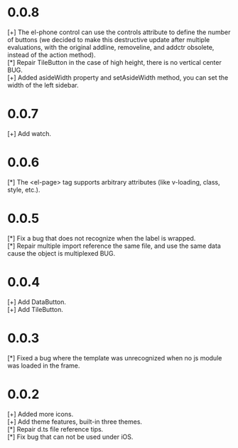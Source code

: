 # 0.0.8
[+] The el-phone control can use the controls attribute to define the number of buttons (we decided to make this destructive update after multiple evaluations, with the original addline, removeline, and addctr obsolete, instead of the action method).  
[\*] Repair TileButton in the case of high height, there is no vertical center BUG.  
[+] Added asideWidth property and setAsideWidth method, you can set the width of the left sidebar.

# 0.0.7
[+] Add watch.

# 0.0.6
[\*] The &lt;el-page&gt; tag supports arbitrary attributes (like v-loading, class, style, etc.).

# 0.0.5
[\*] Fix a bug that does not recognize when the label is wrapped.  
[\*] Repair multiple import reference the same file, and use the same data cause the object is multiplexed BUG.

# 0.0.4
[+] Add DataButton.  
[+] Add TileButton.

# 0.0.3
[\*] Fixed a bug where the template was unrecognized when no js module was loaded in the frame.

# 0.0.2
[+] Added more icons.  
[+] Add theme features, built-in three themes.  
[\*] Repair d.ts file reference tips.  
[\*] Fix bug that can not be used under iOS.